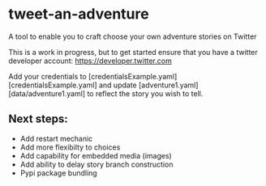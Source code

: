 # tweet-an-adventure
A tool to enable you to craft choose your own adventure stories on Twitter

This is a work in progress, but to get started ensure that you have a twitter developer account: https://developer.twitter.com

Add your credentials to [credentialsExample.yaml][credentialsExample.yaml] and update [adventure1.yaml][data/adventure1.yaml] to reflect the story you wish to tell.

## Next steps:

* Add restart mechanic
* Add more flexibilty to choices
* Add capability for embedded media (images)
* Add ability to delay story branch construction
* Pypi package bundling